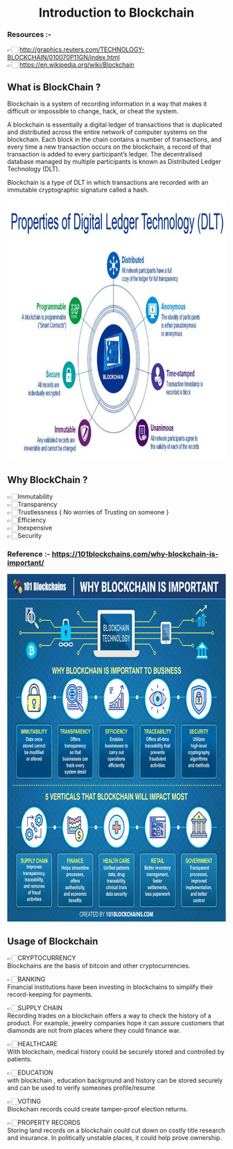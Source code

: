 <div align = "center">
<h1 >Introduction to Blockchain</h1>
</div>

### Resources :-
👉🏻 http://graphics.reuters.com/TECHNOLOGY-BLOCKCHAIN/010070P11GN/index.html <br>
👉🏻 https://en.wikipedia.org/wiki/Blockchain

## What is  BlockChain ?

Blockchain is a system of recording information in a way that makes it difficult or impossible to change, hack, or cheat the system.<br>

A blockchain is essentially a digital ledger of transactions that is duplicated and distributed across the entire network of computer systems on the blockchain. Each block in the chain contains a number of transactions, and every time a new transaction occurs on the blockchain, a record of that transaction is added to every participant’s ledger. The decentralised database managed by multiple participants is known as Distributed Ledger Technology (DLT).<br>

Blockchain is a type of DLT in which transactions are recorded with an immutable cryptographic signature called a hash.

<div align="center">
<img width="100%" height = "600px" src="https://github.com/RahulSoni0/BlockChain/blob/main/Images/1*3Clhsacgyb8pmvRJmBYmnQ.jpeg" alt="cover" />
</div>

## Why BlockChain ?

👉🏻Immutability <br>
👉🏻Transparency <br>
👉🏻Trustlessness { No worries of Trusting on someone }<br>
👉🏻Efficiency<br>
👉🏻Inexpensive<br>
👉🏻Security<br>

### Reference :- https://101blockchains.com/why-blockchain-is-important/
<div align="center">
<img width="100%" height = "800px" src="https://github.com/RahulSoni0/BlockChain/blob/main/Images/Why-Blockchain-is-important.jpg.webp" alt="cover" />
</div>

## Usage of Blockchain
👉🏻CRYPTOCURRENCY <br>
Blockchains are the basis of bitcoin and other cryptocurrencies.

👉🏻BANKING <br>
Financial institutions have been investing in blockchains to simplify their record-keeping for payments.

👉🏻SUPPLY CHAIN <br>
Recording trades on a blockchain offers a way to check the history of a product. For example, jewelry companies hope it can assure customers that diamonds are not from places where they could finance war.

👉🏻HEALTHCARE <br>
With blockchain, medical history could be securely stored and controlled by patients.

👉🏻EDUCATION <br>
with blockchain , education background and history can be stored securely and can be used to verify someones profile/resume

👉🏻VOTING <br>
Blockchain records could create tamper-proof election returns.

👉🏻PROPERTY RECORDS <br>
Storing land records on a blockchain could cut down on costly title research and insurance. In politically unstable places, it could help prove ownership.


